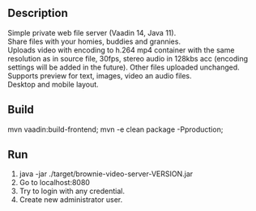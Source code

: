 ## Description
Simple private web file server (Vaadin 14, Java 11).    
Share files with your homies, buddies and grannies.  
Uploads video with encoding to h.264 mp4 container with the same resolution as in source file, 30fps, stereo audio in 128kbs acc (encoding settings will be added in the future).
Other files uploaded unchanged.  
Supports preview for text, images, video an audio files.  
Desktop and mobile layout.

## Build
mvn vaadin:build-frontend; mvn -e clean package -Pproduction;

## Run
<ol>
<li>java -jar ./target/brownie-video-server-VERSION.jar</li> 
<li>Go to localhost:8080</li> 
<li>Try to login with any credential.</li>
<li>Create new administrator user.</li>
</ol>